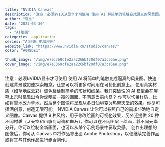 ```yaml
---
title: "NVIDIA Canvas"
description: "注意：必须NVIDIA显卡才可使用 使用 AI 将简单的笔触变成逼真的风景图。快速创建背景或加速探索概念，让您可以将更多"
author: "瑞东"
date: "2023-03-30"
tags:
  - "AI绘画"
categories: application
series: "AI绘画 电脑应用"
website_link: "https://www.nvidia.cn/studio/canvas/"
color: "#008DE1"

thumb_image: "/img/e7e3369cfe2aa2266bf20df07a3ca6ae.png"
cover_image: "/img/e7e3369cfe2aa2266bf20df07a3ca6ae.png"
---
```


注意：必须NVIDIA显卡才可使用 使用 AI 将简单的笔触变成逼真的风景图。快速创建背景或加速探索概念，让您可以将更多时间用在可视化创意上。 使用真实材质（如草地或云彩）调色板绘制简单的形状和线条。我们突破性的 AI 模型会在屏幕上实时呈现出令你您眼前一亮的画面。不满意当前内容？ 你可以切换材质，比如将雪地改为草地，然后整个图像将呈现从冬日仙境变为热带天堂的效果。你尽可挥洒创意，创造无限可能。  NVIDIA Canvas 让你可以按照自己的需求准确地自定义图像。Canvas 提供 9 种风格，用于修改绘画的可视化效果，另外还提供 20 种不同材质（从天空和山脉到河流和岩石）。你可以在不同图层上绘画，将不同元素分开。你可以绘制全新画面，也可以从某个示例场景中获取灵感。  创作出理想的图像后，你可从 Canvas 中将作品导出至 Adobe Photoshop，以便继续完善作品或将其与其他作品进行组合创作。